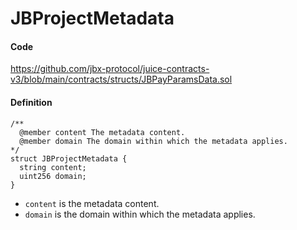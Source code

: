 # JBProjectMetadata

#### Code

https://github.com/jbx-protocol/juice-contracts-v3/blob/main/contracts/structs/JBPayParamsData.sol

#### Definition

```
/** 
  @member content The metadata content.
  @member domain The domain within which the metadata applies.
*/
struct JBProjectMetadata {
  string content;
  uint256 domain;
}
```

* `content` is the metadata content.
* `domain` is the domain within which the metadata applies.